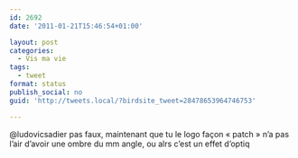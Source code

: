 ```yaml
---
id: 2692
date: '2011-01-21T15:46:54+01:00'

layout: post
categories:
  - Vis ma vie
tags:
  - tweet
format: status
publish_social: no
guid: 'http://tweets.local/?birdsite_tweet=28478653964746753'

---
```


@ludovicsadier pas faux, maintenant que tu le logo façon « patch » n’a pas l’air d’avoir une ombre du mm angle, ou alrs c’est un effet d’optiq